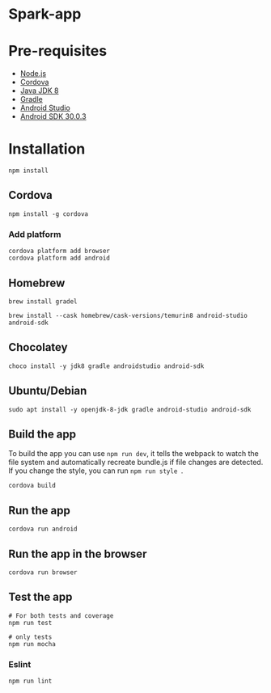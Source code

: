 # Spark-app 

# Pre-requisites 
- [Node.js](https://nodejs.org/en/download/)
- [Cordova](https://cordova.apache.org/docs/en/latest/guide/cli/)
- [Java JDK 8](http://www.oracle.com/technetwork/java/javase/downloads/jdk8-downloads-2133151.html)
- [Gradle](https://gradle.org/install/)
- [Android Studio](https://developer.android.com/studio/index.html)
- [Android SDK 30.0.3](https://developer.android.com/studio/releases/platform-tools)

# Installation

```
npm install 
```

## Cordova
```
npm install -g cordova
```

### Add platform

```
cordova platform add browser
cordova platform add android
```

## Homebrew
```
brew install gradel
```

```
brew install --cask homebrew/cask-versions/temurin8 android-studio android-sdk 
```


## Chocolatey
```
choco install -y jdk8 gradle androidstudio android-sdk
```

## Ubuntu/Debian
```
sudo apt install -y openjdk-8-jdk gradle android-studio android-sdk
```



## Build the app

To build the app you can use ```npm run dev```, it tells the webpack to watch the file system and automatically recreate bundle.js if file changes are detected. If you change the style, you can run ```npm run style ```.

```
cordova build
```


## Run the app
```
cordova run android
```

## Run the app in the browser
```
cordova run browser
```

## Test the app

```
# For both tests and coverage
npm run test

# only tests
npm run mocha
```

### Eslint

```
npm run lint
```
